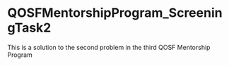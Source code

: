 # QOSFMentorshipProgram_ScreeningTask2
This is a solution to the second problem in the third QOSF Mentorship Program
